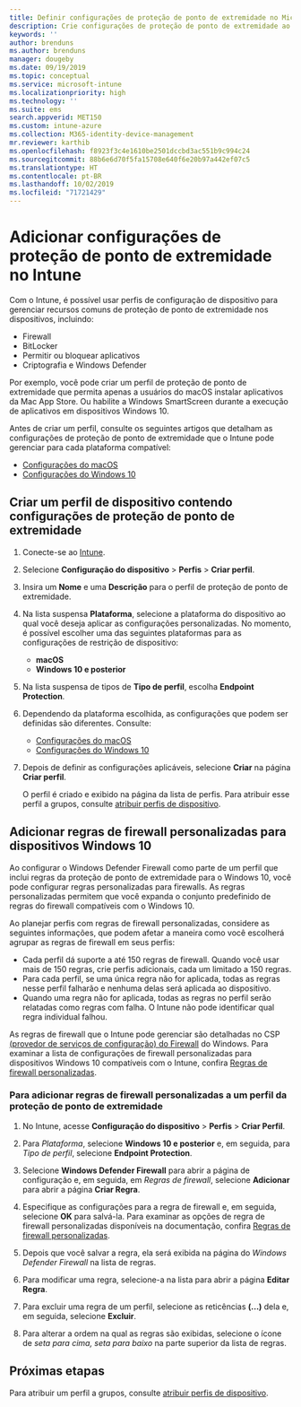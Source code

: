 ```yaml
---
title: Definir configurações de proteção de ponto de extremidade no Microsoft Intune – Azure | Microsoft Docs
description: Crie configurações de proteção de ponto de extremidade ao criar um perfil do dispositivo Windows 10 ou macOS no Microsoft Intune.
keywords: ''
author: brenduns
ms.author: brenduns
manager: dougeby
ms.date: 09/19/2019
ms.topic: conceptual
ms.service: microsoft-intune
ms.localizationpriority: high
ms.technology: ''
ms.suite: ems
search.appverid: MET150
ms.custom: intune-azure
ms.collection: M365-identity-device-management
mr.reviewer: karthib
ms.openlocfilehash: f8923f3c4e1610be2501dccbd3ac551b9c994c24
ms.sourcegitcommit: 88b6e6d70f5fa15708e640f6e20b97a442ef07c5
ms.translationtype: HT
ms.contentlocale: pt-BR
ms.lasthandoff: 10/02/2019
ms.locfileid: "71721429"
---
```

# <a name="add-endpoint-protection-settings-in-intune"></a>Adicionar configurações de proteção de ponto de extremidade no Intune  

Com o Intune, é possível usar perfis de configuração de dispositivo para gerenciar recursos comuns de proteção de ponto de extremidade nos dispositivos, incluindo:  
- Firewall   
- BitLocker  
- Permitir ou bloquear aplicativos  
- Criptografia e Windows Defender  

Por exemplo, você pode criar um perfil de proteção de ponto de extremidade que permita apenas a usuários do macOS instalar aplicativos da Mac App Store. Ou habilite a Windows SmartScreen durante a execução de aplicativos em dispositivos Windows 10.  

Antes de criar um perfil, consulte os seguintes artigos que detalham as configurações de proteção de ponto de extremidade que o Intune pode gerenciar para cada plataforma compatível:  
   - [Configurações do macOS](endpoint-protection-macos.md)  
   - [Configurações do Windows 10](endpoint-protection-windows-10.md)  

## <a name="create-a-device-profile-containing-endpoint-protection-settings"></a>Criar um perfil de dispositivo contendo configurações de proteção de ponto de extremidade  

1. Conecte-se ao [Intune](https://go.microsoft.com/fwlink/?linkid=2090973).  
3. Selecione **Configuração do dispositivo** > **Perfis** > **Criar perfil**.  
4. Insira um **Nome** e uma **Descrição** para o perfil de proteção de ponto de extremidade.  
5. Na lista suspensa **Plataforma**, selecione a plataforma do dispositivo ao qual você deseja aplicar as configurações personalizadas. No momento, é possível escolher uma das seguintes plataformas para as configurações de restrição de dispositivo:  
   - **macOS**  
   - **Windows 10 e posterior**  
6. Na lista suspensa de tipos de **Tipo de perfil**, escolha **Endpoint Protection**.  
7. Dependendo da plataforma escolhida, as configurações que podem ser definidas são diferentes. Consulte:  
   - [Configurações do macOS](endpoint-protection-macos.md)  
   - [Configurações do Windows 10](endpoint-protection-windows-10.md)  

8. Depois de definir as configurações aplicáveis, selecione **Criar** na página **Criar perfil**.  

   O perfil é criado e exibido na página da lista de perfis. Para atribuir esse perfil a grupos, consulte [atribuir perfis de dispositivo](../configuration/device-profile-assign.md).  

## <a name="add-custom-firewall-rules-for-windows-10-devices"></a>Adicionar regras de firewall personalizadas para dispositivos Windows 10  

Ao configurar o Windows Defender Firewall como parte de um perfil que inclui regras da proteção de ponto de extremidade para o Windows 10, você pode configurar regras personalizadas para firewalls. As regras personalizadas permitem que você expanda o conjunto predefinido de regras do firewall compatíveis com o Windows 10.  

Ao planejar perfis com regras de firewall personalizadas, considere as seguintes informações, que podem afetar a maneira como você escolherá agrupar as regras de firewall em seus perfis:  
- Cada perfil dá suporte a até 150 regras de firewall. Quando você usar mais de 150 regras, crie perfis adicionais, cada um limitado a 150 regras.  
- Para cada perfil, se uma única regra não for aplicada, todas as regras nesse perfil falharão e nenhuma delas será aplicada ao dispositivo.  
- Quando uma regra não for aplicada, todas as regras no perfil serão relatadas como regras com falha. O Intune não pode identificar qual regra individual falhou.  

As regras de firewall que o Intune pode gerenciar são detalhadas no CSP [(provedor de serviços de configuração) do Firewall]( https://docs.microsoft.com/windows/client-management/mdm/firewall-csp) do Windows. Para examinar a lista de configurações de firewall personalizadas para dispositivos Windows 10 compatíveis com o Intune, confira [Regras de firewall personalizadas](endpoint-protection-windows-10.md#firewall-rules).  

### <a name="to-add-custom-firewall-rules-to-an-endpoint-protection-profile"></a>Para adicionar regras de firewall personalizadas a um perfil da proteção de ponto de extremidade  

1. No Intune, acesse **Configuração do dispositivo** > **Perfis** > **Criar Perfil**.  

2. Para *Plataforma*, selecione **Windows 10 e posterior** e, em seguida, para *Tipo de perfil*, selecione **Endpoint Protection**.  

3. Selecione **Windows Defender Firewall** para abrir a página de configuração e, em seguida, em *Regras de firewall*, selecione **Adicionar** para abrir a página **Criar Regra**.  

4. Especifique as configurações para a regra de firewall e, em seguida, selecione **OK** para salvá-la. Para examinar as opções de regra de firewall personalizadas disponíveis na documentação, confira [Regras de firewall personalizadas](endpoint-protection-windows-10.md#firewall-rules).  

5. Depois que você salvar a regra, ela será exibida na página do *Windows Defender Firewall* na lista de regras.  

6. Para modificar uma regra, selecione-a na lista para abrir a página **Editar Regra**.  

7. Para excluir uma regra de um perfil, selecione as reticências **(...)** dela e, em seguida, selecione **Excluir**.  

8. Para alterar a ordem na qual as regras são exibidas, selecione o ícone de *seta para cima, seta para baixo* na parte superior da lista de regras.  


## <a name="next-steps"></a>Próximas etapas  

Para atribuir um perfil a grupos, consulte [atribuir perfis de dispositivo](../configuration/device-profile-assign.md).  
